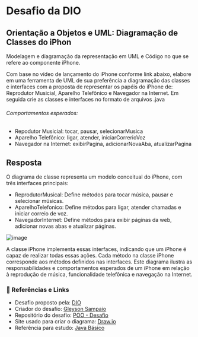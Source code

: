 # Desafio da DIO

## Orientação a Objetos e UML: Diagramação de Classes do iPhon

Modelagem e diagramação da representação em UML e Código no que se refere ao componente iPhone.

Com base no vídeo de lançamento do iPhone conforme link abaixo, elabore em uma ferramenta de UML de sua preferência a diagramação das classes e interfaces com a proposta de representar os papéis do iPhone de: Reprodutor Musicial,  Aparelho Telefônico e Navegador na Internet. Em seguida crie as classes e interfaces no formato de arquivos .java

###### Comportamentos esperados:
* Repodutor Musicial: tocar, pausar, selecionarMusica
* Aparelho Telefônico: ligar, atender, iniciarCorrerioVoz
* Navegador na Internet: exibirPagina, adicionarNovaAba, atualizarPagina

## Resposta

O diagrama de classe representa um modelo conceitual do iPhone, com três interfaces principais:

- ReprodutorMusical: Define métodos para tocar música, pausar e selecionar músicas.
- AparelhoTelefonico: Define métodos para ligar, atender chamadas e iniciar correio de voz.
- NavegadorInternet: Define métodos para exibir páginas da web, adicionar novas abas e atualizar páginas.

![image](https://github.com/KamiahAlves/desafio-diagramacao-classes-iphone/assets/31547468/2d9bba4f-e5b2-4830-a2da-9200117aa9d8)

A classe iPhone implementa essas interfaces, indicando que um iPhone é capaz de realizar todas essas ações. Cada método na classe iPhone corresponde aos métodos definidos nas interfaces. Este diagrama ilustra as responsabilidades e comportamentos esperados de um iPhone em relação à reprodução de música, funcionalidade telefônica e navegação na Internet.

### 🔗 Referências e Links
- Desafio proposto pela: [DIO](www.dio.me)
- Criador do desafio: [Gleyson Sampaio](https://github.com/glysns)
- Repositório do desafio: [POO - Desafio](https://github.com/digitalinnovationone/trilha-java-basico/blob/main/desafios/poo/README.md)
- Site usado para criar o diagrama: [Draw.io](https://app.diagrams.net/)
- Referência para estudo: [Java Básico](https://glysns.gitbook.io/java-basico)
